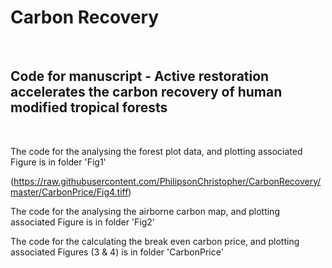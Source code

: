 # Carbon Recovery
<br>

## Code for manuscript - Active restoration accelerates the carbon recovery of human modified tropical forests
<br>


The code for the analysing the forest plot data, and plotting associated Figure is in folder 'Fig1'

(https://raw.githubusercontent.com/PhilipsonChristopher/CarbonRecovery/master/CarbonPrice/Fig4.tiff)


The code for the analysing the airborne carbon map, and plotting associated Figure is in folder 'Fig2'

The code for the calculating the break even carbon price, and plotting associated Figures (3 & 4) is in folder 'CarbonPrice'

